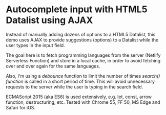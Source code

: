 # Autocomplete input with HTML5 Datalist using AJAX

Instead of manually adding dozens of options to a HTML5 Datalist, this demo uses AJAX to provide suggestions (options) to a Datalist while the user types in the input field.

The goal here is to fetch programming languages from the server (Netlify Serverless Function) and store in a local cache, in order to avoid fetching over and over again for the same languages.

Also, I'm using a _debounce_ function to limit the number of times _search() function_ is called in a short period of time. This will avoid unnecessary requests to the server while the user is typing in the search field.

ECMAScript 2015 (aka ES6) is used extensively, e.g. let, const, arrow function, destructuring, etc. Tested with Chrome 55, FF 50, MS Edge and Safari for iOS.
